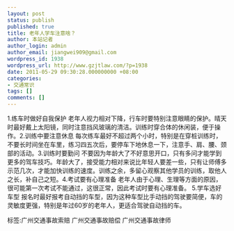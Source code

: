 ```yaml
---
layout: post
status: publish
published: true
title: 老年人学车注意啥？
author: 本站记者
author_login: admin
author_email: jiangwei909@gmail.com
wordpress_id: 1938
wordpress_url: http://www.gzjtlaw.com/?p=1938
date: 2011-05-29 09:30:28.000000000 +08:00
categories:
- 交通常识
tags: []
comments: []
---
```

1.练车时做好自我保护 老年人视力相对下降，行车时要特别注意眼睛的保护。晴天时最好戴上太阳镜，同时注意挡风玻璃的清洁。训练时穿合体的休闲装，便于操作。2.训练中要注意休息 每次练车最好不超过两个小时，特别是在穿桩训练时，不要长时间坐在车里，练习四五次后，要停车下地休息一下，注意手、肩、腰、颈部的活动。3.训练时要勤问 不要因为年龄大了不好意思开口，只有多问才能学到更多的驾车技巧。年龄大了，接受能力相对来说比年轻人要差一些，只有让师傅多示范几次，才能加快训练的速度。训练之余，多留心观察其他学员的训练，取他人之长，补自己之短。4.考试要有心理准备 老年人由于心理、生理等方面的原因，很可能第一次考试不能通过，这很正常，因此考试时要有心理准备。 5.学车选好车型 报名时最好报考自动挡的车型，因为这种车型比手动挡的驾驶要简便，车的灵敏度更强，特别是年过60岁的老年人，更适合驾驶自动挡的车。 标签:广州交通事故索赔 广州交通事故赔偿 广州交通事故律师
